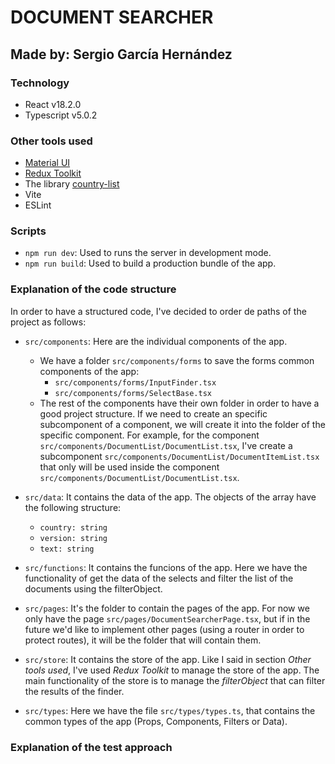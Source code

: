 # DOCUMENT SEARCHER
## Made by: Sergio García Hernández

### Technology
- React v18.2.0
- Typescript v5.0.2

### Other tools used
- [Material UI](https://mui.com/)
- [Redux Toolkit](https://redux-toolkit.js.org/)
- The library [country-list](https://www.npmjs.com/package/country-list)
- Vite
- ESLint

### Scripts
- `npm run dev`: Used to runs the server in development mode.
- `npm run build`: Used to build a production bundle of the app.

### Explanation of the code structure
In order to have a structured code, I've decided to order de paths of the project as follows:
- `src/components`: Here are the individual components of the app. 
    - We have a folder `src/components/forms` to save the forms common components of the app:
        - `src/components/forms/InputFinder.tsx`
        - `src/components/forms/SelectBase.tsx`
    - The rest of the components have their own folder in order to have a good project structure. If we need to create an specific subcomponent of a component, we will create it into the folder of the specific component. For example, for the component `src/components/DocumentList/DocumentList.tsx`, I've create a subcomponent `src/components/DocumentList/DocumentItemList.tsx` that only will be used inside the component `src/components/DocumentList/DocumentList.tsx`.

- `src/data`: It contains the data of the app. The objects of the array have the following structure:
    - `country: string`
    - `version: string`
    - `text: string`

- `src/functions`: It contains the funcions of the app. Here we have the functionality of get the data of the selects and filter the list of the documents using the filterObject.
- `src/pages`: It's the folder to contain the pages of the app. For now we only have the page `src/pages/DocumentSearcherPage.tsx`, but if in the future we'd like to implement other pages (using a router in order to protect routes), it will be the folder that will contain them.
-  `src/store`: It contains the store of the app. Like I said in section _Other tools used_, I've used *Redux Toolkit* to manage the store of the app. The main functionality of the store is to manage the *filterObject* that can filter the results of the finder.
- `src/types`: Here we have the file `src/types/types.ts`, that contains the common types of the app (Props, Components, Filters or Data).

### Explanation of the test approach
